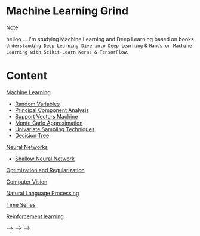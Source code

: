 
# Machine Learning Grind

> [!Note]
> helloo ...
> i'm studying Machine Learning and Deep Learning based on books `Understanding Deep Learning`, `Dive into Deep Learning` & `Hands-on Machine Learning with Scikit-Learn Keras & TensorFlow`.

# Content


[Machine Learning]()

- [Random Variables](01-machine-learning/01-stats/01-random-variables/main.ipynb)
- [Principal Component Analysis](01-machine-learning/06-dimensionality-reduction/01-pca/main.ipynb)
- [Support Vectors Machine](01-machine-learning/03-svm/main.ipynb)
- [Monte Carlo Approximation](01-machine-learning/01-stats/02-monte-carlo/main.ipynb)
- [Univariate Sampling Techniques](01-machine-learning/01-stats/03-univariate-sampling-techniques/main.ipynb)
- [Decision Tree](01-machine-learning/04-decision-tree/main.ipynb)

[Neural Networks](#neural-networks)
- [Shallow Neural Network](02-neural-networks/01-shallow-neural-network/main.ipynb)

[Optimization and Regularization](#optimization-and-regularization)

[Computer Vision](#computer-vision)

[Natural Language Processing](#natural-language-processing)

[Time Series](#time-series)

[Reinforcement learning](#reinforcement-learning)






<!-- ## Totalcount : (0/60) -->
<!-- ✅ -->
<!-- 
| Task           | Status     |
| -------------- | ---------- |
|                |            | -->

<!-- ## 01-machine-learning -->
<!-- ✅ -->
<!---->
<!-- | Task                        | Status     | -->
<!-- | --------------------------- | ---------- | -->
<!-- | 01-stats                    |            | -->
<!-- | 02-linear-regression        |            | -->
<!-- | 03-svm                      |            | -->
<!-- | 04-decision-tree            |            | -->
<!-- | 05-ensemble-learning        |            | -->
<!-- | 06-dimensionality-reduction |            | -->
<!-- | 07-unsupervised-learning    |            | -->
<!---->
<!-- ## 02-deep-neural-networks -->
<!-- ✅ -->
<!---->
<!-- | Task              | Status     | -->
<!-- | ----------------- | ---------- | -->
<!-- | 01-le-net         |            | -->
<!-- | 02-alex-net       |            | -->
<!-- | 03-google-le-net  |            | -->
<!-- | 04-vgg-net        |            | -->
<!-- | 05-res-net        |            | -->
<!-- | 06-xception       |            | -->
<!-- | 07-se-net         |            | -->
<!-- | 08-unet           |            | -->
<!---->
<!-- ## 03-optimization-and-regularization -->
<!-- ✅ -->
<!---->
<!-- | Task                       | Status     | -->
<!-- | -------------------------- | ---------- | -->
<!-- | 00-backpropagation         |            | -->
<!-- | 01-initializations         |            | -->
<!-- | 02-activations             |            | -->
<!-- | 03-losses                  |            | -->
<!-- | 04-optimizers              |            | -->
<!-- | 05-learning-rate-schedule  |            | -->
<!-- | 06-early-stopping          |            | -->
<!-- | 07-batch-norm              |            | -->
<!-- | 08-layer-norm              |            | -->
<!-- | 09-gradient-clipping       |            | -->
<!-- | 10-weights-decay           |            | -->
<!-- | 11-dropout                 |            | -->
<!---->
<!-- ## 04-cnn -->
<!-- ✅ -->
<!-- | Task                    | Status     | -->
<!-- | ----------------------- | ---------- | -->
<!-- | 01-convolutions-filters |            | -->
<!-- | 02-padding-and-stride   |            | -->
<!-- | 03-channels             |            | -->
<!-- | 04-pooling              |            | -->
<!---->
<!-- ## 05-rnn -->
<!-- ✅ -->
<!-- | Task                            | Status     | -->
<!-- | ------------------------------- | ---------- | -->
<!-- | 01-rnn                          |            | -->
<!-- | 02-backpropagation-through-time |            | -->
<!-- | 03-lstm                         |            | -->
<!-- | 04-gru                          |            | -->
<!-- | 05-deep-rnn                     |            | -->
<!-- | 06-bidirectional-rnn            |            | -->
<!-- | 07-machine-learning-translation |            | -->
<!-- | 08-encoder-decoder-architecture |            | -->
<!-- | 09-seq2seq                      |            | -->
<!-- | 10-beam-search                  |            | -->
<!---->
<!-- ## 06-transformers -->
<!-- ✅ -->
<!-- | Task                        | Status     | -->
<!-- | --------------------------- | ---------- | -->
<!-- | 01-attention                |            | -->
<!-- | 02-multihead-attention      |            | -->
<!-- | 03-positional-encoding      |            | -->
<!-- | 04-transformer-architecture |            | -->
<!-- | 05-transformer-for-vision   |            | -->
<!---->
<!---->
<!-- ## 07-gans -->
<!-- ✅ -->
<!---->
<!-- ## 08-reinforcement-learning -->
<!-- ✅ -->
<!---->
<!-- ## 09-hyperparameter-optimization -->
<!-- ✅ -->
<!---->
<!-- ## 10-recommender-systems -->
<!-- ✅ -->
<!---->
<!-- # Papers -->
<!---->
<!-- <!-- Machine learning --> -->
<!---->
<!-- ## Deep Neural Networks -->
<!---->
<!-- - [ ] **DNN** - Learning Internal Representations by Error Propagation [[pdf]](https://stanford.edu/~jlmcc/papers/PDP/Volume%201/Chap8_PDP86.pdf) -->
<!-- - [ ] **Train DNN** - Training Very Deep Networks (2015) [[pdf]](https://proceedings.neurips.cc/paper_files/paper/2015/file/215a71a12769b056c3c32e7299f1c5ed-Paper.pdf) -->
<!-- - [ ] **Deep Learning** - Deep Learning (2015) [[pdf]](https://www.cs.toronto.edu/~hinton/absps/NatureDeepReview.pdf) -->
<!-- - [ ] **Knowledge Distillation** - Distilling the Knowledge in a Neural Network (2015) [[pdf]](https://arxiv.org/pdf/1503.02531) -->
<!-- - [ ] **Transferable Features** - How transferable are features in deep neural networks? (2014) [[pdf]](https://proceedings.neurips.cc/paper_files/paper/2014/file/375c71349b295fbe2dcdca9206f20a06-Paper.pdf) -->
<!-- - [ ] **RNN** - A Learning Algorithm for Continually Running Fully Recurrent Neural Networks (1989), R. J. Williams [[pdf]](https://gwern.net/doc/ai/nn/rnn/1989-williams-2.pdf) -->
<!-- - [ ] **LSTM** - Long-Short Term Memory (1997), S. Hochreiter and J. Schmidhuber [[pdf]](https://www.bioinf.jku.at/publications/older/2604.pdf) -->
<!-- - [ ] **Learning to Forget** - Learning to Forget: Continual Prediction with LSTM (2000), F. A. Gers et al. [[pdf]](https://citeseerx.ist.psu.edu/document?repid=rep1&type=pdf&doi=e10f98b86797ebf6c8caea6f54cacbc5a50e8b34) -->
<!---->
<!-- ## Optimization and Regularization -->
<!---->
<!-- - [ ] **Xavier Initialization** - Understanding the difficulty of training deep feedforward neural networks [[pdf]](https://proceedings.mlr.press/v9/glorot10a/glorot10a.pdf) -->
<!-- - [ ] **Adam** - Adam: A Method for Stochastic Optimization (2014) [[pdf]](https://arxiv.org/pdf/1412.6980) -->
<!-- - [ ] **BatchNorm** - Batch Normalization: Accelerating Deep Network Training by Reducing Internal Covariate Shift (2015) [[pdf]](https://arxiv.org/pdf/1502.03167) -->
<!-- - [ ] **Dropout** - Dropout: A Simple Way to Prevent Neural Networks from Overfitting (2014) [[pdf]](https://www.cs.toronto.edu/~rsalakhu/papers/srivastava14a.pdf) -->
<!-- - [ ] **LayerNorm** - Layer Normalization (2016) [[pdf]](https://arxiv.org/pdf/1607.06450v1) -->
<!-- - [ ] **Weight Decay** - A Simple Weight Decay Can Improve Generalization (1991), A. Krogh and J. Hertz [[pdf]](https://proceedings.neurips.cc/paper/1991/file/8eefcfdf5990e441f0fb6f3fad709e21-Paper.pdf) -->
<!-- - [ ] **ReLU** - Deep Sparse Rectified Neural Networks (2011), X. Glorot et al. [[pdf]](https://www.researchgate.net/publication/215616967_Deep_Sparse_Rectifier_Neural_Networks) -->
<!-- - [ ] **GELU** - Gaussian Error Linear Units (GELUs) (2016), D. Hendrycks and K. Gimpel [[pdf]](https://arxiv.org/pdf/1606.08415) -->
<!-- - [ ] **PPO** - Proximal Policy Optimization Algorithms (2017) [[pdf]](https://arxiv.org/pdf/1707.06347) -->
<!---->
<!-- ## Computer Vision -->
<!---->
<!-- - [ ] **LeNet** - Gradient-Based Learning Applied to Document Recognition [[pdf]](http://vision.stanford.edu/cs598_spring07/papers/Lecun98.pdf) -->
<!-- - [ ] **CNN** - Backpropagation Applied to Handwritten Zip Code Recognition [[pdf]](http://yann.lecun.com/exdb/publis/pdf/lecun-89e.pdf) -->
<!-- - [ ] **Deep CNN** - Very Deep Convolutional Networks for Large-Scale Image Recognition (2015) [[pdf]](https://arxiv.org/pdf/1409.1556) -->
<!-- - [ ] **Deep Convolution** - Going Deeper with Convolutions (2014) [[pdf]](https://arxiv.org/pdf/1409.4842) -->
<!-- - [ ] **AlexNet** - ImageNet Classification with Deep Convolutional Neural Network [[pdf]](https://proceedings.neurips.cc/paper_files/paper/2012/file/c399862d3b9d6b76c8436e924a68c45b-Paper.pdf) -->
<!-- - [ ] **ResNet** - Deep Residual Learning for Image Recognition [[pdf]](https://arxiv.org/pdf/1512.03385) -->
<!-- - [ ] **Transfer Learning CNN** - Learning and Transferring Mid-Level Image Representations using Convolutional Neural Networks (2014) [[pdf]](https://www.cv-foundation.org/openaccess/content_cvpr_2014/papers/Oquab_Learning_and_Transferring_2014_CVPR_paper.pdf) -->
<!-- - [ ] **DeepFace** - DeepFace: Closing the Gap to Human-Level Performance in Face Verification (2014) [[pdf]]https://www.cs.toronto.edu/~ranzato/publications/taigman_cvpr14.pdf() -->
<!-- - [ ] **Mask R-CNN** - Mask R-CNN (2018) [[pdf]](https://arxiv.org/pdf/1703.06870) -->
<!-- - [ ] **Understand CNN** - Visualizing and Understanding Convolutional Networks (2013) [[pdf]](https://arxiv.org/pdf/1311.2901) -->
<!-- - [ ] **Inception** - Rethinking the Inception Architecture for Computer Vision (2015) [[pdf]](https://arxiv.org/pdf/1512.00567) -->
<!-- - [ ] **Inception-v4** - Inception-v4, Inception-ResNet and the Impact of Residual Connections on Learning (2016) [[pdf]](https://arxiv.org/pdf/1602.07261) -->
<!-- - [ ] **Mappings in ResNet** - Identity Mappings in Deep Residual Networks (2016) [[pdf]](https://arxiv.org/pdf/1603.05027v2) -->
<!-- - [ ] **Spatial Transformer** - Spatial Transformer Networks (2015) [[pdf]](https://arxiv.org/abs/1506.02025) -->
<!-- - [ ] **Network in Network** - Network In Network (2014) [[pdf]](https://arxiv.org/pdf/1312.4400) -->
<!-- - [ ] **YOLO** - You Only Look Once: Unified, Real-Time Object Detection (2016) [[pdf]](https://arxiv.org/pdf/1506.02640) -->
<!-- - [ ] **Image Segmentation** - Fully Convolutional Networks for Semantic Segmentation (2015) [[pdf]](https://arxiv.org/pdf/1411.4038) -->
<!-- - [ ] **U-net** - U-Net: Convolutional Networks for Biomedical Image Segmentation (2015) [[pdf]](https://arxiv.org/abs/1505.04597) -->
<!-- - [ ] **Fast R-CNN** - Fast R-CNN (2015) [[pdf]](https://arxiv.org/pdf/1504.08083) -->
<!-- - [ ] **Faster R-CNN** - Faster R-CNN: Towards Real-Time Object Detection with Region Proposal Networks (2015) [[pdf]](https://arxiv.org/pdf/1506.01497) -->
<!-- - [ ] **CNN for Video** - Image Super-Resolution Using Deep Convolutional Networks (2016) [[pdf]](https://arxiv.org/pdf/1501.00092) -->
<!-- - [ ] **Image Captioning** - Show, Attend and Tell: Neural Image Caption Generation with Visual Attention (2015) [[pdf]](https://arxiv.org/pdf/1502.03044) -->
<!-- - [ ] **Long-term R-CNN** - Long-term Recurrent Convolutional Networks for Visual Recognition and Description (2016) [[pdf]](https://arxiv.org/pdf/1411.4389) -->
<!-- - [ ] **VQA** - VQA: Visual Question Answering (2015) [[pdf]](https://arxiv.org/pdf/1505.00468) -->
<!-- - [ ] **Two-Steram CNN** - Two-Stream Convolutional Networks for Action Recognition in Video (2014) [[pdf]](https://arxiv.org/pdf/1406.2199) -->
<!-- - [ ] **GAN** - Generative Adversarial Networks (2014) [[pdf]](https://arxiv.org/pdf/1406.2661) -->
<!-- - [ ] **GAN** - Unsupervised Representation Learning with Deep Convolutional Generative Adversarial Networks (2016) [[pdf]](https://arxiv.org/pdf/1511.06434) -->
<!-- - [ ] **DCGAN** - () [[pdf]]() -->
<!-- - [ ] **Improve GANs** - Improved Techniques for Training GANs (2016) [[pdf]](https://proceedings.neurips.cc/paper_files/paper/2016/file/8a3363abe792db2d8761d6403605aeb7-Paper.pdf) -->
<!-- - [ ] **Image2StyleGAN** - Image2StyleGAN: How to Embed Images Into the StyleGAN Latent Space? (2019) [[pdf]](https://arxiv.org/pdf/1904.03189) -->
<!-- - [ ] **Vision Transformer** - An Image is Worth 16x16 Words: Transformers for Image Recognition at Scale (2020) [[pdf]](https://arxiv.org/pdf/2010.11929) -->
<!-- - [ ] **Diffusion** - Deep Unsupervised Learning using Nonequilibrium Thermodynamics (2015) [[pdf]](https://arxiv.org/pdf/1503.03585) -->
<!-- - [ ] **DALLE** - Zero-Shot Text-to-Image Generation (2021) [[pdf]](https://arxiv.org/pdf/2102.12092) -->
<!-- - [ ] **DALLE 2** - Hierarchical Text-Conditional Image Generation with CLIP Latents (2022) [[pdf]](https://arxiv.org/pdf/2204.06125) -->
<!-- - [ ] **CLIP** - Learning Transferable Visual Models From Natural Language Supervision (2021) [[pdf]](https://arxiv.org/pdf/2103.00020) -->
<!---->
<!-- ## Natural Language Processing -->
<!---->
<!-- - [ ] **Encoder-Decoder** - Learning Phrase Representations using RNN Encoder-Decoder for Statistical Machine Translation (2014) [[pdf]](https://arxiv.org/pdf/1406.1078) -->
<!-- - [ ] **Seq2Seq** - Sequence to Sequence Learning with Neural Networks [[pdf]](https://arxiv.org/pdf/1409.3215) -->
<!-- - [ ] **GloVe** - GloVe: Global Vectors for Word Representation (2014) [[pdf]](https://nlp.stanford.edu/pubs/glove.pdf) -->
<!-- - [ ] **Attention Speech Recognition** - End-to-End Attention-based Large Vocabulary Speech Recognition (2016) [[pdf]](https://arxiv.org/pdf/1508.04395) -->
<!-- - [ ] **Attention** - Neural Machine Translation by Jointly Learning to Align and Translate (2016) [[pdf]](https://arxiv.org/pdf/1409.0473) -->
<!-- - [ ] **Transformer** - Attention Is All You Need (2017) [[pdf]](https://arxiv.org/pdf/1706.03762) -->
<!-- - [ ] **Deep Speech** - Deep Speech 2: End-to-End Speech Recognition in English and Mandarin (2015) [[pdf]](https://arxiv.org/pdf/1512.02595) -->
<!-- - [ ] **Speech Recognition** - Speech Recognition with Deep Recurrent Neural Networks (2013) [[pdf]](https://arxiv.org/pdf/1303.5778) -->
<!-- - [ ] **BLEU** - BLEU: A Method for Automatic Evaluation of Machine Translation [[pdf]](https://aclanthology.org/P02-1040.pdf) -->
<!-- - [ ] **ROUGE** - ROUGE: A Package for Automatic Evaluation of Summaries [[pdf]](https://aclanthology.org/W04-1013.pdf) -->
<!-- - [ ] **SuperGlue** - SuperGLUE: A Stickier Benchmark for General-Purpose Language Understanding Systems [[pdf]](https://w4ngatang.github.io/static/papers/superglue.pdf) -->
<!-- - [ ] **BLOOM** - BLOOM: A 176B-Parameter Open-Access Multilingual Language Model [[pdf]](https://arxiv.org/pdf/2211.05100) -->
<!-- - [ ] **PEFT** - Scaling Down to Scale Up: A Guide to Parameter-Efficient Fine-Tuning [[pdf]](https://arxiv.org/pdf/2303.15647) -->
<!-- - [ ] **PEFT Effectiveness** - On the Effectiveness of Parameter-Efficient Fine-Tuning [[pdf]](https://arxiv.org/pdf/2211.15583) -->
<!-- - [ ] **LoRA** LoRA: Low-Rank Adaptation of Large Language Models [[pdf]](https://arxiv.org/pdf/2106.09685) -->
<!-- - [ ] **QLoRa** - QLoRA: Efficient Finetuning of Quantized LLMs [[pdf]](https://arxiv.org/pdf/2305.14314) -->
<!-- - [ ] **GPT** - Improving Language Understanding by Generative Pre-Training (2018) [[pdf]](https://cdn.openai.com/research-covers/language-unsupervised/language_understanding_paper.pdf) -->
<!-- - [ ] **GPT-2** - Language Models are Unsupervised Multitask Learners (2018) [[pdf]](https://d4mucfpksywv.cloudfront.net/better-language-models/language_models_are_unsupervised_multitask_learners.pdf) -->
<!-- - [ ] **GPT-3** - Language Models are Few-Shot Learners (2020) [[pdf]](https://arxiv.org/pdf/2005.14165) -->
<!-- - [ ] **GPT-4** - GPT-4 Technical Report (2023), OpenAI [[pdf]](https://arxiv.org/pdf/2303.08774) -->
<!-- - [ ] **Word2Vec** - Efficient Estimation of Word Representations in Vector Space (2013) [[pdf]](https://arxiv.org/pdf/1301.3781) -->
<!-- - [ ] **Phrase2Vec** - Distributed Representations of Words and Phrases and their Compositionality (2013) [[pdf]](https://arxiv.org/pdf/1310.4546) -->
<!-- - [ ] **Mixture of Experts** - Outrageously Large Neural Networks: The Sparsely-Gated Mixture-of-Experts Layer (2017) [[pdf]](https://arxiv.org/pdf/1701.06538) -->
<!-- - [ ] **BERT** - BERT: Pre-training of Deep Bidirectional Transformers for Language Understanding (2018) [[pdf]](https://arxiv.org/pdf/1810.04805) -->
<!-- - [ ] **RoBERTa** - RoBERTa: A Robustly Optimized BERT Pretraining Approach (2019) [[pdf]](https://arxiv.org/pdf/1907.11692) -->
<!-- - [ ] **T5** - Exploring the Limits of Transfer Learning with a Unified Text-to-Text Transformer (2019) [[pdf]](https://arxiv.org/pdf/1910.10683) -->
<!-- - [ ] **Prompt Tuning** - The Power of Scale for Parameter-Efficient Prompt Tuning (2021) [[pdf]](https://arxiv.org/pdf/2104.08691) -->
<!-- - [ ] **InstructGPT** - Training language models to follow instructions with human feedback (2022) [[pdf]](https://arxiv.org/pdf/2203.02155) -->
<!---->
<!-- ## Time Series -->
<!---->
<!-- - [ ] **WaveNet** - WaveNet: A Generative Model for Raw Audio (2016) [[pdf]](https://arxiv.org/pdf/1609.03499) -->
<!-- - [ ] **Whisper** - Robust Speech Recognition via Large-Scale Weak Supervision (2022) [[pdf]](https://arxiv.org/pdf/2212.04356) -->
<!-- - [ ] **MMS** - Scaling Speech Technology to 1,000+ Languages (2023) [[pdf]](https://arxiv.org/pdf/2305.13516) -->
<!---->
<!-- ## Reinforcement Learning -->
<!---->
<!-- - [ ] **Reinforcement Learning** - Playing Atari with Deep Reinforcement Learning (2013) [[pdf]](https://arxiv.org/pdf/1312.5602) -->
<!-- - [ ] **RLHF** - Fine-Tuning Language Models From Human Preferences (2019), D. Ziegler et al. [[pdf]](https://arxiv.org/pdf/1909.08593) -->
<!-- - [ ] **RLHF** - Training language models to follow instructions with human feedback (2022), L. Ouyang, J. Wu et al. [[pdf]](https://arxiv.org/pdf/2203.02155) -->
<!-- - [ ] **RLHF** - Learning to summarize from human feedback (2022), N. Stiennon, L. Ouyang, J. Wu, et al. [[pdf]](https://arxiv.org/pdf/2009.01325) -->
<!---->
<!---->
<!---->
<!-- <!-- - [ ] **** -  () [[pdf]]() --> -->
<!-- <!-- - [ ] **** -  () [[pdf]]() --> -->
<!---->
